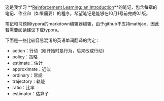 这是我学习 **[Reinforcement Learning: an Introduction](http://www.incompleteideas.net/sutton/book/bookdraft2017june19.pdf)**的笔记，包含每章的笔记、作业和（如果需要）的程序。希望笔记是能够在10月1号前完成0.1版。

笔记和习题用typora的markdown编辑器编辑，由于github不支持mathjax，因此若需要阅读建议下载typora。



下面是一些比较容易混淆的英语单词翻译的约定：

- action：行动（刚开始时是行为，后来改成行动）
- policy：策略
- estimate：估计
- approximate：近似
- ordinary：常规
- trajectory：轨迹
- ratio：比率
- estimator：估算子

